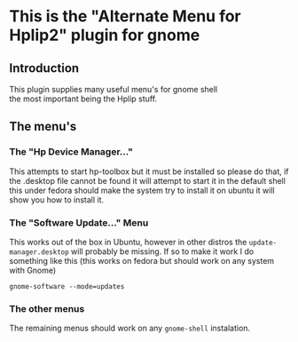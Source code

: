 This is the "Alternate Menu for Hplip2" plugin for gnome
========================================================

## Introduction

This plugin supplies many useful menu's for gnome shell  
the most important being the Hplip stuff.

## The menu's

### The "Hp Device Manager..."

This attempts to start hp-toolbox but it must be installed so please do that, if the .desktop file cannot be found it will attempt to start it in the default shell this under fedora should make the system try to install it on ubuntu it will show you how to install it.


### The "Software Update..." Menu


This works out of the box in Ubuntu, however in other distros the `update-manager.desktop` will probably be missing. If so to make it work I do something like this (this works on fedora but should work on any system with Gnome)

```
gnome-software --mode=updates
```

### The other menus

The remaining menus should work on any `gnome-shell` instalation.
